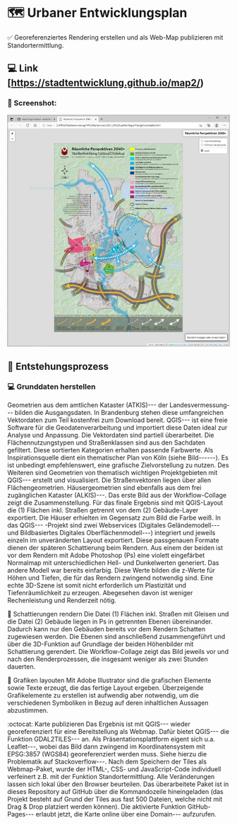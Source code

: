# :world_map: Urbaner Entwicklungsplan
:white_check_mark: Georeferenziertes Rendering erstellen und als Web-Map publizieren mit Standortermittlung.

## :computer: Link [https://stadtentwicklung.github.io/map2/)

### :camera_flash: Screenshot:
![Screenshot der GitHub-Pages App](https://raw.githubusercontent.com/stadtentwicklung/map2/master/img/screenshotApp.PNG)

## :rocket: Entstehungsprozess

### :computer: Grunddaten herstellen
Geometrien aus dem amtlichen Kataster (ATKIS)--- der Landesvermessung--- bilden die Ausgangsdaten. In Brandenburg stehen diese umfangreichen Vektordaten zum Teil kostenfrei zum Download bereit. QGIS--- ist eine freie Software für die Geodatenverarbeitung und importiert diese Daten ideal zur Analyse und Anpassung. Die Vektordaten sind partiell überarbeitet. Die Flächennutzungstypen und Straßenklassen sind aus den Sachdaten gefiltert. Diese sortierten Kategorien erhalten passende Farbwerte. Als Inspirationsquelle dient ein thematischer Plan von Köln (siehe Bild------). Es ist unbedingt empfehlenswert, eine grafische Zielvorstellung zu nutzen. Des Weiteren sind Geometrien von thematisch wichtigen Projektgebieten mit QGIS--- erstellt und visualisiert. Die Straßenvektoren liegen über allen Flächengeometrien. Häusergeometrien sind ebenfalls aus dem frei zugänglichen Kataster (ALKIS)---. Das erste Bild aus der Workflow-Collage zeigt die Zusammenstellung. Für das finale Ergebnis sind mit QGIS-Layout die (1) Flächen inkl. Straßen getrennt von dem (2) Gebäude-Layer exportiert. Die Häuser erhielten im Gegensatz zum Bild die Farbe weiß. In das QGIS--- -Projekt sind zwei Webservices (Digitales Geländemodell--- und Bildbasiertes Digitales Oberflächenmodell---) integriert und jeweils einzeln im unveränderten Layout exportiert. Diese passgenauen Formate dienen der späteren Schattierung beim Rendern. Aus einem der beiden ist vor dem Rendern mit Adobe Photoshop (Ps) eine violett eingefärbet Normalmap mit unterschiedlichen Hell- und Dunkelwerten generiert. Das andere Modell war bereits einfarbig. Diese Werte bilden die z-Werte für Höhen und Tiefen, die für das Rendern zwingend notwendig sind. Eine echte 3D-Szene ist somit nicht erforderlich um Plastizität und Tiefenräumlichkeit zu erzeugen. Abegesehen davon ist weniger Rechenleistung und Renderzeit nötig.

:cinema: Schattierungen rendern
Die Datei (1) Flächen inkl. Straßen mit Gleisen und die Datei (2) Gebäude liegen in Ps in getrennten Ebenen übereinander. Dadurch kann nur den Gebäuden bereits vor dem Rendern Schatten zugewiesen werden. Die Ebenen sind anschließend zusammengeführt und über die 3D-Funktion auf Grundlage der beiden Höhenbilder mit Schattierung gerendert. Die Workflow-Collage zeigt das Bild jeweils vor und nach den Renderprozessen, die insgesamt weniger als zwei Stunden dauerten.

:art: Grafiken layouten
Mit Adobe Illustrator sind die grafischen Elemente sowie Texte erzeugt, die das fertige Layout ergeben. Überzeigende Grafikelemente zu erstellen ist aufwendig aber notwendig, um die verschiedenen Symboliken in Bezug auf deren inhaltlichen Aussagen abzustimmen.

:octocat: Karte publizieren
Das Ergebnis ist mit QGIS--- wieder georeferenziert für eine Bereitstellung als Webmap. Dafür bietet QGIS--- die Funktion GDAL2TILES--- an. Als Präsentationsplattform eigent sich u.a. Leaflet---, wobei das Bild dann zwingend im Koordinatensystem mit EPSG:3857 (WGS84) georeferenziert werden muss. Siehe hierzu die Problematik auf Stackoverflow---. Nach dem Speichern der Tiles als Webmap-Paket, wurde der HTML-, CSS- und JavaScript-Code individuell verfeinert z.B. mit der Funktion Standortermittlung. Alle Veränderungen lassen sich lokal über den Browser beurteilen. Das überarbeitete Paket ist in dieses Repository auf GitHub über die Kommandozeile hineingeladen (das Projekt besteht auf Grund der Tiles aus fast 500 Dateien, welche nicht mit Drag & Drop platziert werden können). Die aktivierte Funktion GitHub-Pages--- erlaubt jetzt, die Karte online über eine Domain--- aufzurufen.
